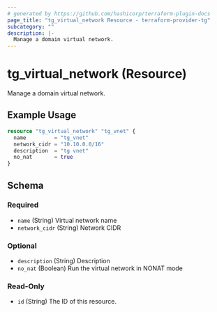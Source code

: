 ```yaml
---
# generated by https://github.com/hashicorp/terraform-plugin-docs
page_title: "tg_virtual_network Resource - terraform-provider-tg"
subcategory: ""
description: |-
  Manage a domain virtual network.
---
```


# tg_virtual_network (Resource)

Manage a domain virtual network.

## Example Usage

```terraform
resource "tg_virtual_network" "tg_vnet" {
  name         = "tg_vnet"
  network_cidr = "10.10.0.0/16"
  description  = "tg vnet"
  no_nat       = true
}
```

<!-- schema generated by tfplugindocs -->
## Schema

### Required

- `name` (String) Virtual network name
- `network_cidr` (String) Network CIDR

### Optional

- `description` (String) Description
- `no_nat` (Boolean) Run the virtual network in NONAT mode

### Read-Only

- `id` (String) The ID of this resource.


